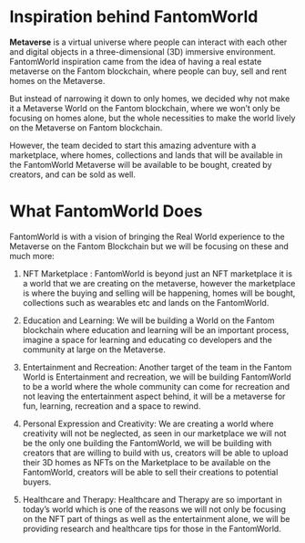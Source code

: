 # Inspiration behind FantomWorld

**Metaverse** is a virtual universe where people can interact with each other and digital objects in a three-dimensional (3D) immersive environment. FantomWorld inspiration came from the idea of having a real estate metaverse on the Fantom blockchain, where people can buy, sell and rent homes on the Metaverse.

But instead of narrowing it down to only homes, we decided why not make it a Metaverse World on the Fantom blockchain, where we won’t only be focusing on homes alone, but the whole necessities to make the world lively on the Metaverse on Fantom blockchain.

However, the team decided to start this amazing adventure with a marketplace, where homes, collections and lands that will be available in the FantomWorld Metaverse will be available to be bought, created by creators, and can be sold as well.

# What FantomWorld Does

FantomWorld is with a vision of bringing the Real World experience to the Metaverse on the Fantom Blockchain but we will be focusing on these and much more:

1. NFT Marketplace : FantomWorld is beyond just an NFT marketplace it is a world that we are creating on the metaverse, however the marketplace is where the buying and selling will be happening, homes will be bought, collections such as wearables etc and lands on the FantomWorld.

2. Education and Learning: We will be building a World on the Fantom blockchain where education and learning will be an important process, imagine a space for learning and educating co developers and the community at large on the Metaverse.

3. Entertainment and Recreation: Another target of the team in the Fantom World is Entertainment and recreation, we will be building FantomWorld to be a world where the whole community can come for recreation and not leaving the entertainment aspect behind, it will be a metaverse for fun, learning, recreation and a space to rewind.

4. Personal Expression and Creativity: We are creating a world where creativity will not be neglected, as seen in our marketplace we will not be the only one building the FantomWorld, we will be building with creators that are willing to build with us, creators will be able to upload their 3D homes as NFTs on the Marketplace to be available on the FantomWorld, creators will be able to sell their creations to potential buyers.

5. Healthcare and Therapy: Healthcare and Therapy are so important in today’s world which is one of the reasons we will not only be focusing on the NFT part of things as well as the entertainment alone, we will be providing research and healthcare tips for those in the FantomWorld. 
